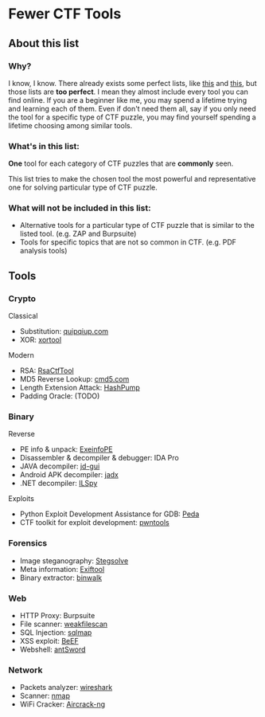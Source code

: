 # Fewer CTF Tools

## About this list

### Why?

I know, I know. There already exists some perfect lists, like [this](https://github.com/apsdehal/aWEsoMe-cTf) and [this](https://github.com/zardus/ctf-tools), but those lists are **too perfect**. I mean they almost include every tool you can find online. If you are a beginner like me, you may spend a lifetime trying and learning each of them. Even if don't need them all, say if you only need the tool for a specific type of CTF puzzle, you may find yourself spending a lifetime choosing among similar tools.

### What's in this list:

**One** tool for each category of CTF puzzles that are **commonly** seen. 

This list tries to make the chosen tool the most powerful and representative one for solving particular type of CTF puzzle.

### What will not be included in this list:

- Alternative tools for a particular type of CTF puzzle that is similar to the listed tool. (e.g. ZAP and Burpsuite)
- Tools for specific topics that are not so common in CTF. (e.g. PDF analysis tools)

## Tools

### Crypto

Classical
- Substitution: [quipqiup.com](http://www.quipqiup.com)
- XOR: [xortool](https://github.com/hellman/xortool)

Modern
- RSA: [RsaCtfTool](https://github.com/Ganapati/RsaCtfTool)
- MD5 Reverse Lookup: [cmd5.com](http://www.cmd5.com)
- Length Extension Attack: [HashPump](https://github.com/bwall/HashPump)
- Padding Oracle: (TODO)

### Binary

Reverse
- PE info & unpack: [ExeinfoPE](http://exeinfo.pe.hu)
- Disassembler & decompiler & debugger: IDA Pro
- JAVA decompiler: [jd-gui](https://github.com/java-decompiler/jd-gui)
- Android APK decompiler: [jadx](https://github.com/skylot/jadx)
- .NET decompiler: [ILSpy](http://ilspy.net)
  
Exploits
- Python Exploit Development Assistance for GDB: [Peda](https://github.com/longld/peda)
- CTF toolkit for exploit development: [pwntools](https://github.com/Gallopsled/pwntools)

### Forensics

- Image steganography: [Stegsolve](http://www.caesum.com/handbook/Stegsolve.jar)
- Meta information: [Exiftool](http://www.sno.phy.queensu.ca/~phil/exiftool/)
- Binary extractor: [binwalk](https://github.com/devttys0/binwalk)

### Web

- HTTP Proxy: Burpsuite
- File scanner: [weakfilescan](https://github.com/ring04h/weakfilescan)
- SQL Injection: [sqlmap](http://sqlmap.org)
- XSS exploit: [BeEF](https://github.com/beefproject/beef)
- Webshell: [antSword](https://medicean.gitbooks.io/antsword/zh-hans/index.html)

### Network

- Packets analyzer: [wireshark](https://www.wireshark.org)
- Scanner: [nmap](https://nmap.org)
- WiFi Cracker: [Aircrack-ng](https://www.aircrack-ng.org/index.html)
